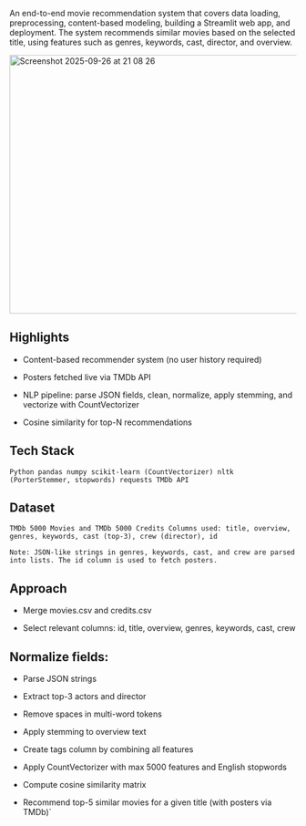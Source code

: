 An end-to-end movie recommendation system that covers data loading, preprocessing, content-based modeling, building a Streamlit web app, and deployment. The system recommends similar movies based on the selected title, using features such as genres, keywords, cast, director, and overview.

<img width="737" height="454" alt="Screenshot 2025-09-26 at 21 08 26" src="https://github.com/user-attachments/assets/4bf78b2f-97fe-4a17-afb2-bcf0010a2265" />

## Highlights

- Content-based recommender system (no user history required)

- Posters fetched live via TMDb API

- NLP pipeline: parse JSON fields, clean, normalize, apply stemming, and vectorize with CountVectorizer

- Cosine similarity for top-N recommendations


## Tech Stack

`Python
pandas
numpy
scikit-learn (CountVectorizer)
nltk (PorterStemmer, stopwords)
requests
TMDb API`

## Dataset

`TMDb 5000 Movies and TMDb 5000 Credits
Columns used: title, overview, genres, keywords, cast (top-3), crew (director), id`

`Note: JSON-like strings in genres, keywords, cast, and crew are parsed into lists. The id column is used to fetch posters.`

## Approach

- Merge movies.csv and credits.csv

- Select relevant columns: id, title, overview, genres, keywords, cast, crew

## Normalize fields:

- Parse JSON strings

- Extract top-3 actors and director

- Remove spaces in multi-word tokens

- Apply stemming to overview text

- Create tags column by combining all features

- Apply CountVectorizer with max 5000 features and English stopwords

- Compute cosine similarity matrix

- Recommend top-5 similar movies for a given title (with posters via TMDb)`

